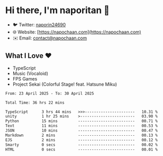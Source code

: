 # Hi there, I'm naporitan 👋

- 🐦 Twitter: [naporin24690](https://twitter.com/naporin24690)
- 🌐 Website: [https://napochaan.com](https://napochaan.com)
- ✉️ Email: [contact@napochaan.com](mailto:contact@napochaan.com)

## What I Love ❤️
- TypeScript
- Music (Vocaloid)
- FPS Games
- Project Sekai (Colorful Stage! feat. Hatsune Miku)

<!--START_SECTION:waka-->

```txt
From: 23 April 2025 - To: 30 April 2025

Total Time: 36 hrs 22 mins

TypeScript      3 hrs 44 mins   >>>----------------------   10.31 %
unity           1 hr 25 mins    >------------------------   03.90 %
Python          15 mins         -------------------------   00.71 %
Text            11 mins         -------------------------   00.53 %
JSON            10 mins         -------------------------   00.47 %
Markdown        2 mins          -------------------------   00.13 %
EJS             2 mins          -------------------------   00.12 %
Smarty          0 secs          -------------------------   00.02 %
HTML            0 secs          -------------------------   00.01 %
```

<!--END_SECTION:waka-->

